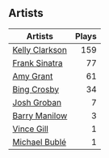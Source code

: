 ## Artists
Artists | Plays 
----- | -----: 
[Kelly Clarkson](/artists/kelly-clarkson-34788) | 159
[Frank Sinatra](/artists/frank-sinatra-739) | 77
[Amy Grant](/artists/amy-grant-3053) | 61
[Bing Crosby](/artists/bing-crosby-1864) | 34
[Josh Groban](/artists/josh-groban-58260) | 7
[Barry Manilow](/artists/barry-manilow-31897) | 3
[Vince Gill](/artists/vince-gill-31886) | 1
[Michael Bublé](/artists/michael-buble-58319) | 1

